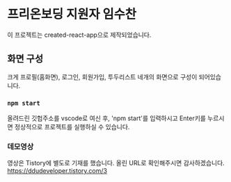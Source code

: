 # 프리온보딩 지원자 임수찬

이 프로젝트는 created-react-app으로 제작되었습니다.

## 화면 구성

크게 프로필(홈화면), 로그인, 회원가입, 투두리스트 네개의 화면으로 구성이 되어있습니다.

### `npm start`

올려드린 깃헙주소를 vscode로 여신 후, 'npm start'를 입력하시고 Enter키를 누르시면 정상적으로 프로젝트를 실행하실 수 있습니다.

### 데모영상

영상은 Tistory에 별도로 기재를 했습니다. 올린 URL로 확인해주시면 감사하겠습니다.
https://ddudeveloper.tistory.com/3
